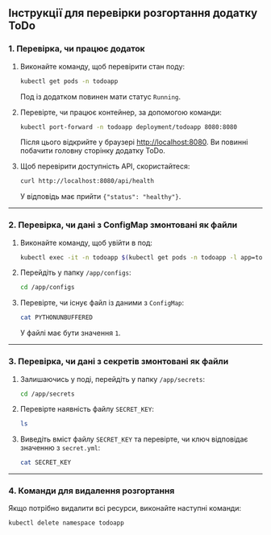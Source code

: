 ## Інструкції для перевірки розгортання додатку ToDo

### 1. Перевірка, чи працює додаток

1. Виконайте команду, щоб перевірити стан поду:  
   ```bash
   kubectl get pods -n todoapp
   ```
   Под із додатком повинен мати статус `Running`.  

2. Перевірте, чи працює контейнер, за допомогою команди:  
   ```bash
   kubectl port-forward -n todoapp deployment/todoapp 8080:8080
   ```
   Після цього відкрийте у браузері [http://localhost:8080](http://localhost:8080). Ви повинні побачити головну сторінку додатку ToDo.  

3. Щоб перевірити доступність API, скористайтеся:  
   ```bash
   curl http://localhost:8080/api/health
   ```
   У відповідь має прийти `{"status": "healthy"}`.

---

### 2. Перевірка, чи дані з ConfigMap змонтовані як файли

1. Виконайте команду, щоб увійти в под:  
   ```bash
   kubectl exec -it -n todoapp $(kubectl get pods -n todoapp -l app=todoapp -o jsonpath="{.items[0].metadata.name}") -- /bin/bash
   ```

2. Перейдіть у папку `/app/configs`:  
   ```bash
   cd /app/configs
   ```

3. Перевірте, чи існує файл із даними з `ConfigMap`:  
   ```bash
   cat PYTHONUNBUFFERED
   ```
   У файлі має бути значення `1`.

---

### 3. Перевірка, чи дані з секретів змонтовані як файли

1. Залишаючись у поді, перейдіть у папку `/app/secrets`:  
   ```bash
   cd /app/secrets
   ```

2. Перевірте наявність файлу `SECRET_KEY`:  
   ```bash
   ls
   ```

3. Виведіть вміст файлу `SECRET_KEY` та перевірте, чи ключ відповідає значенню з `secret.yml`:  
   ```bash
   cat SECRET_KEY
   ```

---

### 4. Команди для видалення розгортання

Якщо потрібно видалити всі ресурси, виконайте наступні команди:  
```bash
kubectl delete namespace todoapp
```